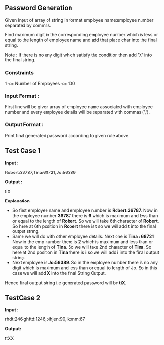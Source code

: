 ## Password Generation

Given input of array of string in format employee name:employee number separated by commas.

Find maximum digit in the corresponding employee number which is less or equal to the length of employee name and add that place char into the final string.

Note : If there is no any digit which satisfy the condition then add 'X' into the final string.

### Constraints

1 <= Number of Employees <= 100

### Input Format :

First line will be given array of employee name associated with employee number and every employee details will be separated with commas (',').

### Output Format :

Print final generated password according to given rule above.

## Test Case 1

**Input :**

Robert:36787,Tina:68721,Jo:56389

**Output :** 

tiX

**Explanation**

- So first employee name and employee number is **Robert:36787**. Now in the employee number **36787** there is **6** which is maximum and less than or equal to the length of **Robert**. So we will take 6th character of **Robert**. So here at 6th position in **Robert** there is **t** so we will add **t** into the final output string.
- Same we will do with other employee details. Next one is **Tina : 68721** Now in the emp number there is **2** which is maximum and less than or equal to the length of **Tina**. So we will take 2nd character of **Tina**. So here at 2nd position in **Tina** there is **i** so we will add **i** into the final output string.
-  Next employee is **Jo:56389**. So in the employee number there is no any digit which is maximum and less than or equal to length of Jo. So in this case we will add **X** into the final String Output.


Hence final output string i.e generated password will be **tiX**.

## TestCase 2

**Input :**

rhdt:246,ghftd:1246,pihjen:90,lkbnm:67

**Output:**

ttXX


